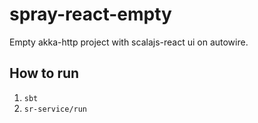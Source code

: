 # spray-react-empty
Empty akka-http project with scalajs-react ui on autowire.

## How to run
1. ```sbt```
2. ```sr-service/run```